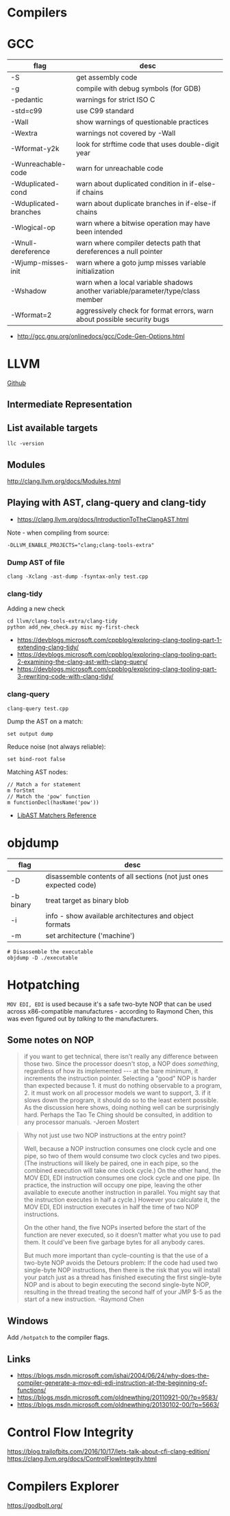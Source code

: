 
# Compilers

# GCC

| flag                  | desc                                                                            |
|--------------------- |------------------------------------------------------------------------------- |
| -S                    | get assembly code                                                               |
| -g                    | compile with debug symbols (for GDB)                                            |
| -pedantic             | warnings for strict ISO C                                                       |
| -std=c99              | use C99 standard                                                                |
| -Wall                 | show warnings of questionable practices                                         |
| -Wextra               | warnings not covered by -Wall                                                   |
| -Wformat-y2k          | look for strftime code that uses double-digit year                              |
| -Wunreachable-code    | warn for unreachable code                                                       |
| -Wduplicated-cond     | warn about duplicated condition in if-else-if chains                            |
| -Wduplicated-branches | warn about duplicate branches in if-else-if chains                              |
| -Wlogical-op          | warn where a bitwise operation may have been intended                           |
| -Wnull-dereference    | warn where compiler detects path that dereferences a null pointer               |
| -Wjump-misses-init    | warn where a goto jump misses variable initialization                           |
| -Wshadow              | warn when a local variable shadows another variable/parameter/type/class member |
| -Wformat=2            | aggressively check for format errors, warn about possible security bugs         |

- <http://gcc.gnu.org/onlinedocs/gcc/Code-Gen-Options.html>


# LLVM

[Github](https://github.com/llvm/llvm-project)


## Intermediate Representation


## List available targets

```shell
llc -version
```


## Modules

<http://clang.llvm.org/docs/Modules.html>


## Playing with AST, clang-query and clang-tidy

- <https://clang.llvm.org/docs/IntroductionToTheClangAST.html>

Note - when compiling from source:

```shell
-DLLVM_ENABLE_PROJECTS="clang;clang-tools-extra"
```


### Dump AST of file

```shell
clang -Xclang -ast-dump -fsyntax-only test.cpp
```


### clang-tidy

Adding a new check

```shell
cd llvm/clang-tools-extra/clang-tidy
python add_new_check.py misc my-first-check
```

- <https://devblogs.microsoft.com/cppblog/exploring-clang-tooling-part-1-extending-clang-tidy/>
- <https://devblogs.microsoft.com/cppblog/exploring-clang-tooling-part-2-examining-the-clang-ast-with-clang-query/>
- <https://devblogs.microsoft.com/cppblog/exploring-clang-tooling-part-3-rewriting-code-with-clang-tidy/>


### clang-query

```shell
clang-query test.cpp
```

Dump the AST on a match:

```
set output dump
```

Reduce noise (not always reliable):

```
set bind-root false
```

Matching AST nodes:

```
// Match a for statement
m forStmt
// Match the 'pow' function
m functionDecl(hasName('pow'))
```

- [LibAST Matchers Reference](https://clang.llvm.org/docs/LibASTMatchersReference.html)


# objdump

| flag      | desc                                                               |
|--------- |------------------------------------------------------------------ |
| -D        | disassemble contents of all sections (not just ones expected code) |
| -b binary | treat target as binary blob                                        |
| -i        | info - show available architectures and object formats             |
| -m        | set architecture ('machine')                                       |

```shell
# Disassemble the executable
objdump -D ./executable
```


# Hotpatching

`MOV EDI, EDI` is used because it's a safe two-byte NOP that can be used across x86-compatible manufactures - according to Raymond Chen, this was even figured out by *talking* to the manufacturers.


## Some notes on NOP

> if you want to get technical, there isn't really any difference between those two. Since the processor doesn't stop, a NOP does *something*, regardless of how its implemented --- at the bare minimum, it increments the instruction pointer. Selecting a "good" NOP is harder than expected because 1. it must do nothing observable to a program, 2. it must work on all processor models we want to support, 3. if it slows down the program, it should do so to the least extent possible. As the discussion here shows, doing nothing well can be surprisingly hard. Perhaps the Tao Te Ching should be consulted, in addition to any processor manuals. -Jeroen Mostert

> Why not just use two NOP instructions at the entry point?
> 
> Well, because a NOP instruction consumes one clock cycle and one pipe, so two of them would consume two clock cycles and two pipes. (The instructions will likely be paired, one in each pipe, so the combined execution will take one clock cycle.) On the other hand, the MOV EDI, EDI instruction consumes one clock cycle and one pipe. (In practice, the instruction will occupy one pipe, leaving the other available to execute another instruction in parallel. You might say that the instruction executes in half a cycle.) However you calculate it, the MOV EDI, EDI instruction executes in half the time of two NOP instructions.
> 
> On the other hand, the five NOPs inserted before the start of the function are never executed, so it doesn't matter what you use to pad them. It could've been five garbage bytes for all anybody cares.
> 
> But much more important than cycle-counting is that the use of a two-byte NOP avoids the Detours problem: If the code had used two single-byte NOP instructions, then there is the risk that you will install your patch just as a thread has finished executing the first single-byte NOP and is about to begin executing the second single-byte NOP, resulting in the thread treating the second half of your JMP $-5 as the start of a new instruction. -Raymond Chen


## Windows

Add `/hotpatch` to the compiler flags.


## Links

- <https://blogs.msdn.microsoft.com/ishai/2004/06/24/why-does-the-compiler-generate-a-mov-edi-edi-instruction-at-the-beginning-of-functions/>
- <https://blogs.msdn.microsoft.com/oldnewthing/20110921-00/?p=9583/>
- <https://blogs.msdn.microsoft.com/oldnewthing/20130102-00/?p=5663/>


# Control Flow Integrity

<https://blog.trailofbits.com/2016/10/17/lets-talk-about-cfi-clang-edition/> <https://clang.llvm.org/docs/ControlFlowIntegrity.html>


# Compilers Explorer

<https://godbolt.org/>